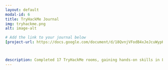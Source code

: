 ```yaml
---
layout: default
modal-id: 6
title: TryHackMe Journal
img: tryhackme.png
alt: image-alt

# Add the link to your journal below
[project-url: https://docs.google.com/document/d/18QvnjVFodB4xJeJcuWypKliUrTRZSrmfDhvHFb_ki_k/view?usp=sharing](https://docs.google.com/document/d/18QvnjVFodB4xJeJcuWypKliUrTRZSrmfDhvHFb_ki_k/edit?usp=sharing)



description: Completed 17 TryHackMe rooms, gaining hands-on skills in Linux and Windows fundamentals, log analysis, network troubleshooting with Wireshark, and incident handling with Splunk.
---
```

